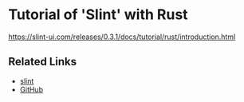 # Tutorial of 'Slint' with Rust

https://slint-ui.com/releases/0.3.1/docs/tutorial/rust/introduction.html

## Related Links

* [slint](https://slint-ui.com/)
* [GitHub](https://github.com/slint-ui/slint)